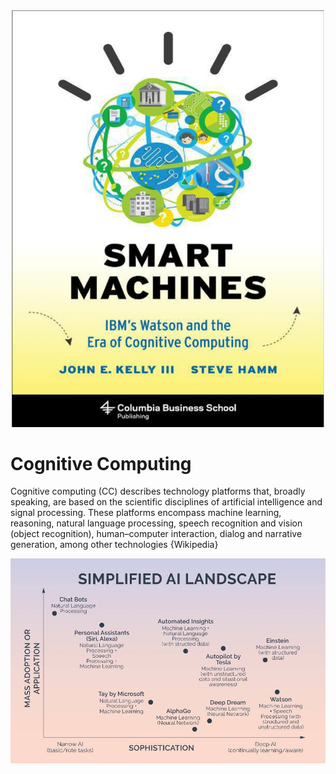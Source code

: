 
![alt text](smart.png)

# Cognitive Computing


Cognitive computing (CC) describes technology platforms that, broadly speaking, are based on the scientific disciplines of artificial intelligence and signal processing. These platforms encompass machine learning, reasoning, natural language processing, speech recognition and vision (object recognition), human–computer interaction, dialog and narrative generation, among other technologies {Wikipedia}

![alt text](ai.jpg)


